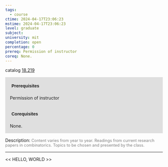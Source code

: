 ```yaml
---
tags:
  - course
ctime: 2024-04-17T23:06:23
mstime: 2024-04-17T23:06:23
level: graduate
subject: 
university: mit
completion: open
percentage: 0
prereq: Permission of instructor
coreq: None.
---
```


catalog [18.219](http://student.mit.edu/catalog/m18a.html#18.219)

<span style="display: block; padding: 15px; background-color: rgb(100, 100, 100, 0.2);"><font id="m_prereq1719_0" style="display: block; font-family: Arial, sans-serif; font-weight: bold; padding: 5px">Prerequisites</font><br><span id="prereq1719_0">Permission of instructor</span></span>
<span style="display: block; padding: 15px; background-color: rgb(100, 100, 100, 0.2);"><font id="m_coreq1719_0" style="display: block; font-family: Arial, sans-serif; font-weight: bold; padding: 5px">Corequisites</font><br><span id="coreq1719_0">None.</span></span>

<font style="">Description:</font>
<font style="color: grey; font-size: 0.8rem;">Content varies from year to year. Readings from current research papers in combinatorics. Topics to be chosen and presented by the class.</font>



---

<< HELLO, WORLD >>
